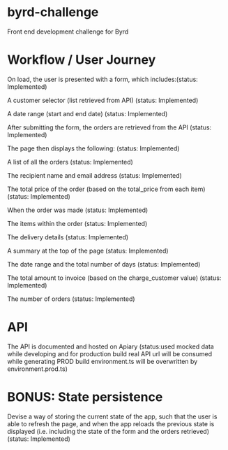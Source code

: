 # byrd-challenge
Front end development challenge for Byrd

# Workflow / User Journey

On load, the user is presented with a form, which includes:(status: Implemented)

A customer selector (list retrieved from API) (status: Implemented)

A date range (start and end date) (status: Implemented)

After submitting the form, the orders are retrieved from the API (status: Implemented)

The page then displays the following: (status: Implemented)

A list of all the orders (status: Implemented)

The recipient name and email address (status: Implemented)

The total price of the order (based on the total_price from each item) (status: Implemented)

When the order was made (status: Implemented)

The items within the order (status: Implemented)

The delivery details (status: Implemented)

A summary at the top of the page (status: Implemented)

The date range and the total number of days (status: Implemented)

The total amount to invoice (based on the charge_customer value) (status: Implemented)

The number of orders (status: Implemented)

# API
The API is documented and hosted on Apiary (status:used mocked data while developing and for production build real API url will be consumed while generating PROD build environment.ts will be overwritten by environment.prod.ts)

# BONUS: State persistence
Devise a way of storing the current state of the app, such that the user is able to refresh the page, and when the app reloads the previous state is displayed (i.e. including the state of the form and the orders retrieved)(status: Implemented)

